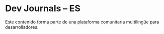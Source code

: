 # Dev Journals – ES

Este contenido forma parte de una plataforma comunitaria multilingüe para desarrolladores.